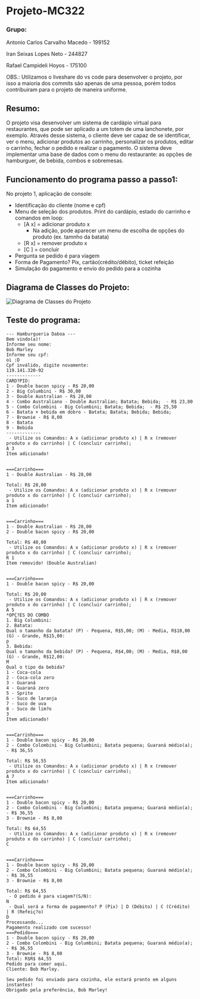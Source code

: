 # Projeto-MC322

### Grupo: 

Antonio Carlos Carvalho Macedo - 199152

Iran Seixas Lopes Neto - 244827

Rafael Campideli Hoyos - 175100

OBS.: Utilizamos o liveshare do vs code para desenvolver o projeto, por isso a maioria dos commits são apenas de uma pessoa, porém todos contribuiram para o projeto de maneira uniforme.

## Resumo:

O projeto visa desenvolver um sistema de cardápio virtual para restaurantes, que pode ser aplicado a um totem de uma lanchonete, por exemplo. Através desse sistema, o cliente deve ser capaz de se identificar, ver o menu, adicionar produtos ao carrinho, personalizar os produtos, editar o carrinho, fechar o pedido  e realizar o pagamento.
O sistema deve implementar uma base de dados com o menu do restaurante: as opções de hamburguer, de bebida, combos e sobremesas.

## Funcionamento do programa passo a passo1:
No projeto 1, aplicação de console:

- Identificação do cliente (nome e cpf)
- Menu de seleção dos produtos. Print do cardápio, estado do carrinho e comandos em loop:
    - [A x] = adicionar produto x
        - Na adição, pode aparecer um menu de escolha de opções do produto (ex. tamnho da batata)
    - [R x] = remover produto x
    - [C ] = concluir
- Pergunta se pedido é para viagem
- Forma de Pagamento? Pix, cartão(crédito/débito), ticket refeição
- Simulação do pagamento e envio do pedido para a cozinha
  
## Diagrama de Classes do Projeto:
![Diagrama de Classes do Projeto](https://github.com/TochaFh/Projeto-MC322/assets/131920201/d8aa9abe-72f8-4a48-ad8d-d02a34793f3a)

## Teste do programa:
```
--- Hamburgueria Daboa ---
Bem vindo(a)!
Informe seu nome:
Bob Marley
Informe seu cpf:
oi :D
Cpf inválido, digite novamente:
119.141.320-92
-------------
CARD?PIO:
1 - Double bacon spicy - R$ 20,00
2 - Big Columbini - R$ 30,00
3 - Double Australian - R$ 28,00
4 - Combo Australiano - Double Australian; Batata; Bebida;  - R$ 23,80
5 - Combo Colombini - Big Columbini; Batata; Bebida;  - R$ 25,50      
6 - Batata + bebida em dobro - Batata; Batata; Bebida; Bebida;        
7 - Brownie - R$ 8,00
8 - Batata
9 - Bebida
-------------
 - Utilize os Comandos: A x (adicionar produto x) | R x (remover produto x do carrinho) | C (concluir carrinho);
A 3
Item adicionado!


===Carrinho===
1 - Double Australian - R$ 28,00

Total: R$ 28,00
 - Utilize os Comandos: A x (adicionar produto x) | R x (remover produto x do carrinho) | C (concluir carrinho);
a 1
Item adicionado!


===Carrinho===
1 - Double Australian - R$ 28,00
2 - Double bacon spicy - R$ 20,00

Total: R$ 48,00
 - Utilize os Comandos: A x (adicionar produto x) | R x (remover produto x do carrinho) | C (concluir carrinho);
R 1
Item removido! (Double Australian)


===Carrinho===
1 - Double bacon spicy - R$ 20,00

Total: R$ 20,00
 - Utilize os Comandos: A x (adicionar produto x) | R x (remover produto x do carrinho) | C (concluir carrinho);
A 5
*OPÇ?ES DO COMBO
1. Big Columbini:
2. Batata:
Qual o tamanho da batata? (P) - Pequena, R$5,00; (M) - Media, R$10,00 (G) - Grande, R$15,00:
p
3. Bebida:
Qual o tamanho da bebida? (P) - Pequena, R$4,00; (M) - Media, R$8,00 (G) - Grande, R$12,00:
M
Qual o tipo da bebida?
1 - Coca-cola
2 - Coca-cola zero
3 - Guaraná
4 - Guaraná zero
5 - Sprite
6 - Suco de laranja
7 - Suco de uva
8 - Suco de lim?o
3
Item adicionado!


===Carrinho===
1 - Double bacon spicy - R$ 20,00
2 - Combo Colombini - Big Columbini; Batata pequena; Guaraná médio(a);  - R$ 36,55

Total: R$ 56,55
 - Utilize os Comandos: A x (adicionar produto x) | R x (remover produto x do carrinho) | C (concluir carrinho);
A 7
Item adicionado!


===Carrinho===
1 - Double bacon spicy - R$ 20,00
2 - Combo Colombini - Big Columbini; Batata pequena; Guaraná médio(a);  - R$ 36,55
3 - Brownie - R$ 8,00

Total: R$ 64,55
 - Utilize os Comandos: A x (adicionar produto x) | R x (remover produto x do carrinho) | C (concluir carrinho);
C


===Carrinho===
1 - Double bacon spicy - R$ 20,00
2 - Combo Colombini - Big Columbini; Batata pequena; Guaraná médio(a);  - R$ 36,55
3 - Brownie - R$ 8,00

Total: R$ 64,55
 - O pedido é para viagem?(S/N):
N
 - Qual será a forma de pagamento? P (Pix) | D (Débito) | C (Crédito) | R (Refeiç?o)
D
Processando...
Pagamento realizado com sucesso!
===Pedido===
1 - Double bacon spicy - R$ 20,00
2 - Combo Colombini - Big Columbini; Batata pequena; Guaraná médio(a);  - R$ 36,55
3 - Brownie - R$ 8,00
Total: R$R$ 64,55
Pedido para comer aqui.
Cliente: Bob Marley.

Seu pedido foi enviado para cozinha, ele estará pronto em alguns instantes!
Obrigado pela preferência, Bob Marley!
```
